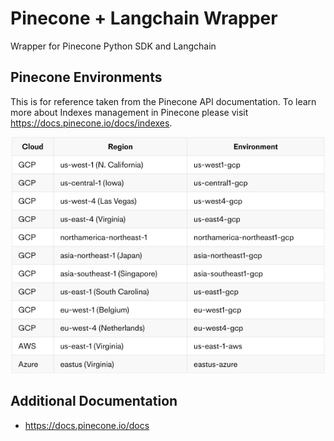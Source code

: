 # Pinecone + Langchain Wrapper

Wrapper for Pinecone Python SDK and Langchain

## Pinecone Environments

This is for reference taken from the Pinecone API documentation. To learn more about Indexes management in Pinecone please visit <https://docs.pinecone.io/docs/indexes>.

![Pinecone Environments](./assets/images/pineconeEnvironments.png)

## Additional Documentation

- <https://docs.pinecone.io/docs>
